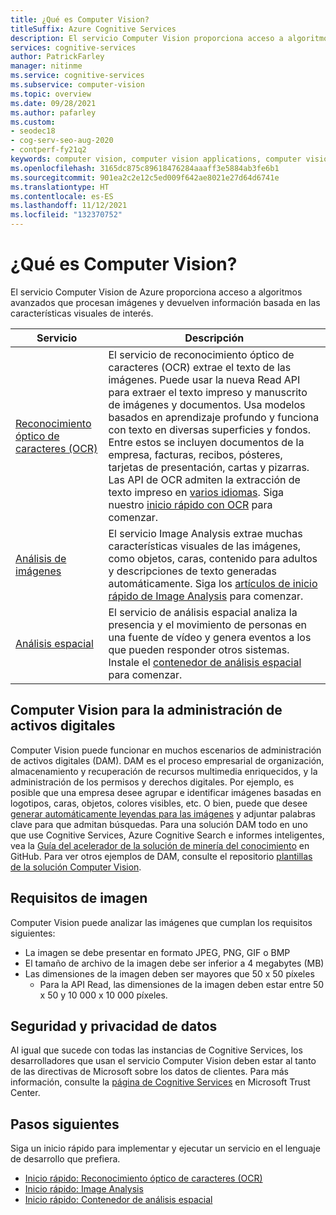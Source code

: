 ```yaml
---
title: ¿Qué es Computer Vision?
titleSuffix: Azure Cognitive Services
description: El servicio Computer Vision proporciona acceso a algoritmos avanzados para procesar imágenes y devolver información.
services: cognitive-services
author: PatrickFarley
manager: nitinme
ms.service: cognitive-services
ms.subservice: computer-vision
ms.topic: overview
ms.date: 09/28/2021
ms.author: pafarley
ms.custom:
- seodec18
- cog-serv-seo-aug-2020
- contperf-fy21q2
keywords: computer vision, computer vision applications, computer vision service
ms.openlocfilehash: 3165dc875c89618476284aaaff3e5884ab3fe6b1
ms.sourcegitcommit: 901ea2c2e12c5ed009f642ae8021e27d64d6741e
ms.translationtype: HT
ms.contentlocale: es-ES
ms.lasthandoff: 11/12/2021
ms.locfileid: "132370752"
---
```

# <a name="what-is-computer-vision"></a>¿Qué es Computer Vision?

El servicio Computer Vision de Azure proporciona acceso a algoritmos avanzados que procesan imágenes y devuelven información basada en las características visuales de interés. 

| Servicio|Descripción|
|---|---|
| [Reconocimiento óptico de caracteres (OCR)](overview-ocr.md)|El servicio de reconocimiento óptico de caracteres (OCR) extrae el texto de las imágenes. Puede usar la nueva Read API para extraer el texto impreso y manuscrito de imágenes y documentos. Usa modelos basados en aprendizaje profundo y funciona con texto en diversas superficies y fondos. Entre estos se incluyen documentos de la empresa, facturas, recibos, pósteres, tarjetas de presentación, cartas y pizarras. Las API de OCR admiten la extracción de texto impreso en [varios idiomas](./language-support.md). Siga nuestro [inicio rápido con OCR](quickstarts-sdk/client-library.md) para comenzar.|
|[Análisis de imágenes](overview-image-analysis.md)| El servicio Image Analysis extrae muchas características visuales de las imágenes, como objetos, caras, contenido para adultos y descripciones de texto generadas automáticamente. Siga los [artículos de inicio rápido de Image Analysis](quickstarts-sdk/image-analysis-client-library.md) para comenzar.|
| [Análisis espacial](intro-to-spatial-analysis-public-preview.md)| El servicio de análisis espacial analiza la presencia y el movimiento de personas en una fuente de vídeo y genera eventos a los que pueden responder otros sistemas. Instale el [contenedor de análisis espacial](spatial-analysis-container.md) para comenzar.|

## <a name="computer-vision-for-digital-asset-management"></a>Computer Vision para la administración de activos digitales

Computer Vision puede funcionar en muchos escenarios de administración de activos digitales (DAM). DAM es el proceso empresarial de organización, almacenamiento y recuperación de recursos multimedia enriquecidos, y la administración de los permisos y derechos digitales. Por ejemplo, es posible que una empresa desee agrupar e identificar imágenes basadas en logotipos, caras, objetos, colores visibles, etc. O bien, puede que desee [generar automáticamente leyendas para las imágenes](./Tutorials/storage-lab-tutorial.md) y adjuntar palabras clave para que admitan búsquedas. Para una solución DAM todo en uno que use Cognitive Services, Azure Cognitive Search e informes inteligentes, vea la [Guía del acelerador de la solución de minería del conocimiento](https://github.com/Azure-Samples/azure-search-knowledge-mining) en GitHub. Para ver otros ejemplos de DAM, consulte el repositorio [plantillas de la solución Computer Vision](https://github.com/Azure-Samples/Cognitive-Services-Vision-Solution-Templates).

## <a name="image-requirements"></a>Requisitos de imagen

Computer Vision puede analizar las imágenes que cumplan los requisitos siguientes:

- La imagen se debe presentar en formato JPEG, PNG, GIF o BMP
- El tamaño de archivo de la imagen debe ser inferior a 4 megabytes (MB)
- Las dimensiones de la imagen deben ser mayores que 50 x 50 píxeles
  - Para la API Read, las dimensiones de la imagen deben estar entre 50 x 50 y 10 000 x 10 000 píxeles.

## <a name="data-privacy-and-security"></a>Seguridad y privacidad de datos

Al igual que sucede con todas las instancias de Cognitive Services, los desarrolladores que usan el servicio Computer Vision deben estar al tanto de las directivas de Microsoft sobre los datos de clientes. Para más información, consulte la [página de Cognitive Services](https://www.microsoft.com/trustcenter/cloudservices/cognitiveservices) en Microsoft Trust Center.

## <a name="next-steps"></a>Pasos siguientes

Siga un inicio rápido para implementar y ejecutar un servicio en el lenguaje de desarrollo que prefiera.

* [Inicio rápido: Reconocimiento óptico de caracteres (OCR)](quickstarts-sdk/client-library.md)
* [Inicio rápido: Image Analysis](quickstarts-sdk/image-analysis-client-library.md)
* [Inicio rápido: Contenedor de análisis espacial](spatial-analysis-container.md)
